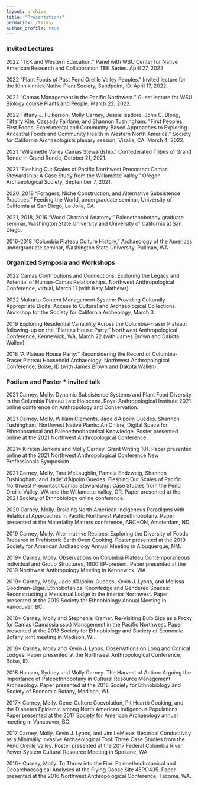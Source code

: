 ```yaml
---
layout: archive
title: "Presentations"
permalink: /talks/
author_profile: true
---
```


### Invited Lectures
2022	“TEK and Western Education.” Panel with WSU Center for Native American Research and Collaboration TEK Series. April 27, 2022

2022	“Plant Foods of Past Pend Oreille Valley Peoples.” Invited lecture for the Kinnikinnick Native Plant Society, Sandpoint, ID. April 17, 2022.

2022	“Camas Management in the Pacific Northwest.” Guest lecture for WSU Biology course Plants and People. March 22, 2022.

2022	Tiffany J. Fulkerson, Molly Carney, Jessie Isadore, John C. Blong, Tiffany Kite, Cassady Fairlane, and Shannon Tushingham. "First Peoples, First Foods: Experimental and Community-Based Approaches to Exploring Ancestral Foods and Community Health in Western North America." Society for California Archaeologists plenary session, Visalia, CA. March 4, 2022.

2021 "Willamette Valley Camas Stewardship." Confederated Tribes of Grand Ronde in Grand Ronde, October 21, 2021.

2021 “Fleshing Out Scales of Pacific Northwest Precontact Camas Stewardship: A Case Study from the Willamette Valley.” Oregon Archaeological Society, September 7, 2021.

2020, 2018 “Foragers, Niche Construction, and Alternative Subsistence Practices.” Feeding the World, undergraduate seminar, University of California at San Diego, La Jolla, CA.

2021, 2018, 2016 “Wood Charcoal Anatomy.” Paleoethnobotany graduate seminar, Washington State University and University of California at San Diego.

2016-2018 “Columbia Plateau Culture History,” Archaeology of the Americas undergraduate seminar, Washington State University, Pullman, WA
	
### Organized Symposia and Workshops
2022	Camas Contributions and Connections: Exploring the Legacy and Potential of Human-Camas Relationships. Northwest Anthropological Conference, virtual, March 11 (with Katy Mathews).

2022	Mukurtu Content Management System: Providing Culturally Appropriate Digital Access to Cultural and Archaeological Collections. Workshop for the Society for California Archeology, March 3.

2019 Exploring Residential Variability Across the Columbia-Fraser Plateau: following-up on the “Plateau House Party.” Northwest Anthropological Conference, Kennewick, WA, March 22 (with James Brown and Dakota Wallen).

2018 “A Plateau House Party:” Reconsidering the Record of Columbia-Fraser Plateau Household Archaeology. Northwest Anthropological Conference, Boise, ID (with James Brown and Dakota Wallen).

### Podium and Poster * invited talk

2021 Carney, Molly. Dynamic Subsistence Systems and Plant Food Diversity in the Columbia Plateau Late Holocene. Royal Anthropological Institute 2021 online conference on Anthropology and Conservation.

2021 Carney, Molly, William Clements, Jade d’Alpoim Guedes, Shannon Tushingham. Northwest Native Plants: An Online, Digital Space for Ethnobotanical and Paleoethnobotanical Knowledge. Poster presented online at the 2021 Northwest Anthropological Conference.

2021* Kirsten Jenkins and Molly Carney. Grant Writing 101. Paper presented online at the 2021 Northwest Anthropological Conference New Professionals Symposium.

2021 Carney, Molly, Tara McLaughlin, Pamela Endzweig, Shannon Tushingham, and Jade’ d’Alpoim Guedes. Fleshing Out Scales of Pacific Northwest Precontact Camas Stewardship: Case Studies from the Pend Oreille Valley, WA and the Willamette Valley, OR. Paper presented at the 2021 Society of Ethnobiology online conference.

2020 Carney, Molly. Braiding North American Indigenous Paradigms with Relational Approaches in Pacific Northwest Paleoethnobotany. Paper presented at the Materiality Matters conference, ARCHON, Amsterdam, ND. 

2019 Carney, Molly. Alter-nut-ive Recipes: Exploring the Diversity of Foods Prepared in Prehistoric Earth Oven Cooking. Poster presented at the 2019 Society for American Archaeology Annual Meeting in Albuquerque, NM.

2019* Carney, Molly. Observations on Columbia Plateau Contemporaneous Individual and Group Structures, 1600 BP-present. Paper presented at the 2019 Northwest Anthropology Meeting in Kennewick, WA.

2019* Carney, Molly, Jade d’Alpoim-Guedes, Kevin J. Lyons, and Melissa Goodman-Elgar. Ethnobotanical Knowledge and Gendered Spaces: Reconstructing a Menstrual Lodge in the Interior Northwest. Paper presented at the 2019 Society for Ethnobiology Annual Meeting in Vancouver, BC.

2018* Carney, Molly and Stephenie Kramer. Re-Visiting Bulb Size as a Proxy for Camas (Camassia ssp.) Management in the Pacific Northwest. Paper presented at the 2018 Society for Ethnobiology and Society of Economic Botany joint meeting in Madison, WI.

2018* Carney, Molly and Kevin J. Lyons. Observations on Long and Conical Lodges. Paper presented at the Northwest Anthropological Conference, Boise, ID.

2018 Hanson, Sydney and Molly Carney. The Harvest of Action: Arguing the Importance of Paleoethnobotany in Cultural Resource Management Archaeology. Paper presented at the 2018 Society for Ethnobiology and Society of Economic Botany, Madison, WI.

2017* Carney, Molly. Gene-Culture Coevolution, Pit Hearth Cooking, and the Diabetes Epidemic among North American Indigenous Populations. Paper presented at the 2017 Society for American Archaeology annual meeting in Vancouver, BC.

2017 Carney, Molly, Kevin J. Lyons, and Jim LeMieux Electrical Conductivity as a Minimally Invasive Archaeological Tool: 
Three Case Studies from the Pend Oreille Valley. Poster presented at the 2017 Federal Columbia River Power System Cultural Resource Meeting in Spokane, WA.

2016* Carney, Molly. To Throw into the Fire: Paleoethnobotanical and Geoarchaeoogical Analyses at the Flying Goose Site 45PO435. Paper presented at the 2016 Northwest Anthropological Conference, Tacoma, WA.


